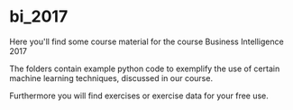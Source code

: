 # bi_2017

Here you'll find some course material for the course Business Intelligence 2017

The folders contain example python code to exemplify the use of certain machine learning techniques, discussed in our course.

Furthermore you will find exercises or exercise data for your free use.

